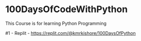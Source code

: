 # 100DaysOfCodeWithPython
This Course is for learning Python Programming

#1 - Replit - https://replit.com/@kmrkishore/100DaysOfPython
